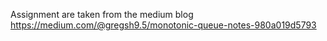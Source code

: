

Assignment are taken from the medium blog
https://medium.com/@gregsh9.5/monotonic-queue-notes-980a019d5793